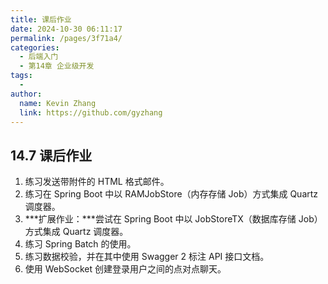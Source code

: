 ```yaml
---
title: 课后作业
date: 2024-10-30 06:11:17
permalink: /pages/3f71a4/
categories: 
  - 后端入门
  - 第14章 企业级开发
tags: 
  - 
author: 
  name: Kevin Zhang
  link: https://github.com/gyzhang
---
```

## 14.7 课后作业

1. 练习发送带附件的 HTML 格式邮件。
2. 练习在 Spring Boot 中以 RAMJobStore（内存存储 Job）方式集成 Quartz 调度器。
3. ***扩展作业：***尝试在 Spring Boot 中以 JobStoreTX（数据库存储 Job）方式集成 Quartz 调度器。
4. 练习 Spring Batch 的使用。
5. 练习数据校验，并在其中使用 Swagger 2 标注 API 接口文档。
6. 使用 WebSocket 创建登录用户之间的点对点聊天。
